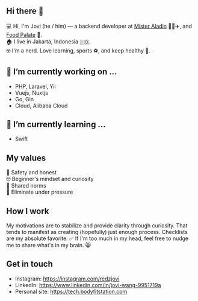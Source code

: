 ## Hi there 👋
💻 Hi, I'm Jovi (he / him) — a backend developer at [Mister Aladin](https://www.misteraladin.com) 🏨🚝✈️, and [Food Palate](https://www.foodpalate.com.au) 🥗.<br>
🏠 I live in Jakarta, Indonesia 🇮🇩.<br>
🤓 I'm a nerd. Love learning, sports ⚽️, and keep healthy 🧘.

## 🔭 I’m currently working on ...
- PHP, Laravel, Yii
- Vuejs, Nuxtjs
- Go, Gin
- Cloud, Alibaba Cloud

## 🌱 I’m currently learning ...
- Swift

## My values
💖 Safety and honest<br>
🤓 Beginner's mindset and curiosity<br>
🙌 Shared norms<br>
🧘 Eliminate under pressure

## How I work
My motivations are to stabilize and provide clarity through curiosity. That tends to manifest as creating (hopefully) just enough process. Checklists are my absolute favorite. ✅ If I'm too much in my head, feel free to nudge me to share what's in my brain. 😸

## Get in touch
- Instagram: https://instagram.com/redzjovi
- LinkedIn: https://www.linkedin.com/in/jovi-wang-9951719a
- Personal site: https://tech.bodyfitstation.com
